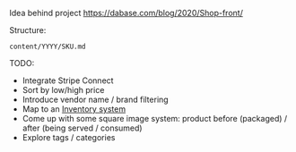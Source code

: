 Idea behind project https://dabase.com/blog/2020/Shop-front/

Structure:

	content/YYYY/SKU.md

TODO:

* Integrate Stripe Connect
* Sort by low/high price
* Introduce vendor name / brand filtering
* Map to an [Inventory system](https://www.youtube.com/watch?v=nAcNgmYPA-4)
* Come up with some square image system: product before (packaged) / after (being served / consumed)
* Explore tags / categories
